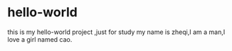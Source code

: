 # hello-world
this is my hello-world project ,just for study
my name is zheqi,I am a man,I love a girl named cao.
